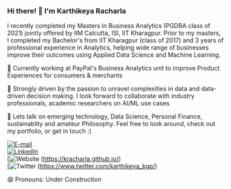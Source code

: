 ### Hi there! :wave: I'm Karthikeya Racharla


I recently completed my Masters in Business Analytics (PGDBA class of 2021) jointly offered by IIM Calcutta, ISI, IIT Kharagpur. Prior to my masters, I completed my Bachelor's from IIT Kharagpur (class of 2017) and 3 years of professional experience in Analytics, helping wide range of businesses improve their outcomes using Applied Data Science and Machine Learning.

🔭 Currently working at PayPal's Business Analytics unit to improve Product Experiences for consumers & merchants  

🌱 Strongly driven by the passion to unravel complexities in data and data-driven decision making. I look forward to collaborate with industry professionals, academic researchers on AI/ML use cases  

💬 Lets talk on emerging technology, Data Science, Personal Finance, sustainablity and amateur Philosophy. Feel free to look around, check out my portfolio, or get in touch :)  

[![E-mail](https://img.shields.io/badge/Gmail-racharlakba2021@email.iimcal.ac.in-%23EA4335?logo=Gmail)](mailto:racharlakba2021@email.iimcal.ac.in)  
[![LinkedIn](https://img.shields.io/badge/LinkedIn-Karthikeya%20Racharla-blue?logo=LinkedIn)](https://www.linkedin.com/in/karthikeyaracharla/)  
[![Website](https://img.shields.io/badge/Website-kracharla.github.io-orange%234285F4?logo=GoogleChrome) (https://kracharla.github.io/)  
[![Twitter](https://img.shields.io/badge/Twitter-karthikeya_kgp-%231DA1F2?style=flat-square&logo=twitter) (https://www.twitter.com/karthikeya_kgp/)  


😄 Pronouns: Under Construction
